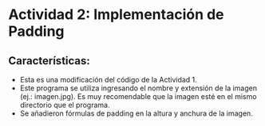 <h1>Actividad 2: Implementación de Padding</h1>
<h2>Características:</h2>
<ul>
  <li>Esta es una modificación del código de la Actividad 1.</li>
  <li>Este programa se utiliza ingresando el nombre y extensión de la imagen (ej.: imagen.jpg). Es muy recomendable que la imagen esté en el mismo directorio que el programa.</li>
  <li>Se añadieron fórmulas de padding en la altura y anchura de la imagen.</li>
</ul>
